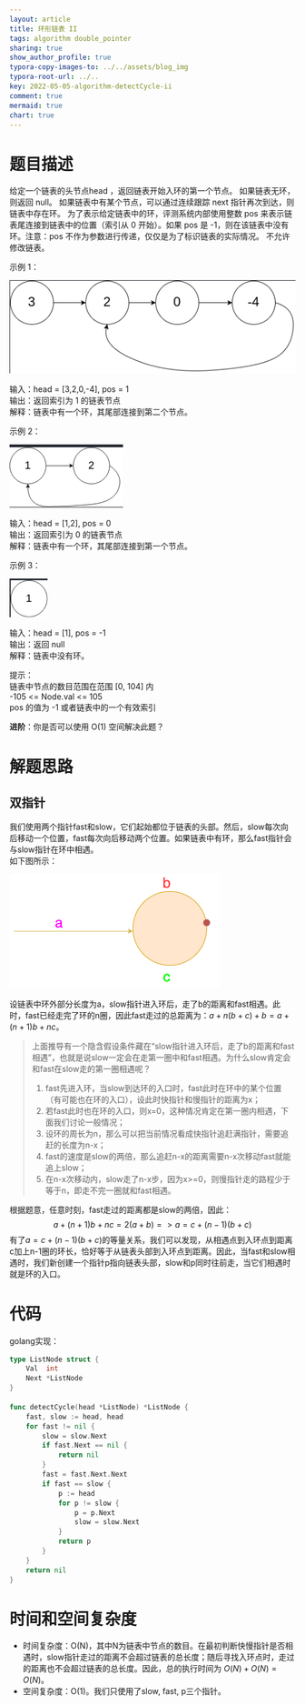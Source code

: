 ```yaml
---
layout: article
title: 环形链表 II
tags: algorithm double_pointer
sharing: true
show_author_profile: true
typora-copy-images-to: ../../assets/blog_img
typora-root-url: ../..
key: 2022-05-05-algorithm-detectCycle-ii
comment: true
mermaid: true
chart: true
---
```


# 题目描述

给定一个链表的头节点head ，返回链表开始入环的第一个节点。 如果链表无环，则返回 null。
如果链表中有某个节点，可以通过连续跟踪 next 指针再次到达，则链表中存在环。 为了表示给定链表中的环，评测系统内部使用整数 pos 来表示链表尾连接到链表中的位置（索引从 0 开始）。如果 pos 是 -1，则在该链表中没有环。注意：pos 不作为参数进行传递，仅仅是为了标识链表的实际情况。
不允许修改链表。

示例 1：  

![detectCycle_1](/assets/blog_img/detectCycle_1.png)  

输入：head = [3,2,0,-4], pos = 1  
输出：返回索引为 1 的链表节点  
解释：链表中有一个环，其尾部连接到第二个节点。  


示例 2：  

![detectCycle_2](/assets/blog_img/detectCycle_2.png)  

输入：head = [1,2], pos = 0  
输出：返回索引为 0 的链表节点  
解释：链表中有一个环，其尾部连接到第一个节点。  


示例 3：  

![detectCycle_3](/assets/blog_img/detectCycle_3.png)  

输入：head = [1], pos = -1  
输出：返回 null  
解释：链表中没有环。  
 

提示：  
链表中节点的数目范围在范围 [0, 104] 内  
-105 <= Node.val <= 105  
pos 的值为 -1 或者链表中的一个有效索引  

**进阶**：你是否可以使用 O(1) 空间解决此题？

# 解题思路

## 双指针

我们使用两个指针fast和slow，它们起始都位于链表的头部。然后，slow每次向后移动一个位置，fast每次向后移动两个位置。如果链表中有环，那么fast指针会与slow指针在环中相遇。  
如下图所示：  

![detectCycle](/assets/blog_img/detectCycle.png)  

设链表中环外部分长度为a，slow指针进入环后，走了b的距离和fast相遇。此时，fast已经走完了环的n圈，因此fast走过的总距离为：$a+n(b+c)+b=a+(n+1)b+nc$。
> 上面推导有一个隐含假设条件藏在“slow指针进入环后，走了b的距离和fast相遇”，也就是说slow一定会在走第一圈中和fast相遇。为什么slow肯定会和fast在slow走的第一圈相遇呢？
> 1. fast先进入环，当slow到达环的入口时，fast此时在环中的某个位置（有可能也在环的入口），设此时快指针和慢指针的距离为x；
> 2. 若fast此时也在环的入口，则x=0，这种情况肯定在第一圈内相遇，下面我们讨论一般情况；
> 3. 设环的周长为n，那么可以把当前情况看成快指针追赶满指针，需要追赶的长度为n-x；
> 4. fast的速度是slow的两倍，那么追赶n-x的距离需要n-x次移动fast就能追上slow；
> 5. 在n-x次移动内，slow走了n-x步，因为x>=0，则慢指针走的路程少于等于n，即走不完一圈就和fast相遇。

根据题意，任意时刻，fast走过的距离都是slow的两倍，因此：
$$a+(n+1)b+nc=2(a+b) => a=c+(n-1)(b+c)$$
有了$a=c+(n-1)(b+c)$的等量关系，我们可以发现，从相遇点到入环点到距离c加上n-1圈的环长，恰好等于从链表头部到入环点到距离。因此，当fast和slow相遇时，我们新创建一个指针p指向链表头部，slow和p同时往前走，当它们相遇时就是环的入口。

# 代码

golang实现：
```go
type ListNode struct {
	Val  int
	Next *ListNode
}

func detectCycle(head *ListNode) *ListNode {
	fast, slow := head, head
	for fast != nil {
		slow = slow.Next
		if fast.Next == nil {
			return nil
		}
		fast = fast.Next.Next
		if fast == slow {
			p := head
			for p != slow {
				p = p.Next
				slow = slow.Next
			}
			return p
		}
	}
	return nil
}
```

# 时间和空间复杂度

- 时间复杂度：O(N)，其中N为链表中节点的数目。在最初判断快慢指针是否相遇时，slow指针走过的距离不会超过链表的总长度；随后寻找入环点时，走过的距离也不会超过链表的总长度。因此，总的执行时间为 $O(N)+O(N)=O(N)$。
- 空间复杂度：O(1)。我们只使用了slow, fast, p三个指针。

